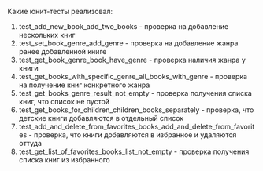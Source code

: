 Какие юнит-тесты реализовал:

1. test_add_new_book_add_two_books - проверка на добавление нескольких книг
2. test_set_book_genre_add_genre - проверка на добавление жанра ранее добавленной книге
3. test_get_book_genre_book_have_genre - проверка наличия жанра у книги
4. test_get_books_with_specific_genre_all_books_with_genre - проверка на получение книг конкретного жанра
5. test_get_books_genre_result_not_empty - проверка получения списка книг, что список не пустой
6. test_get_books_for_children_children_books_separately - проверка, что детские книги добавляются в отдельный список
7. test_add_and_delete_from_favorites_books_add_and_delete_from_favorites - проверка, что книги добавляются в избранное и удаляются оттуда
8. test_get_list_of_favorites_books_list_not_empty - проверка получения списка книг из избранного